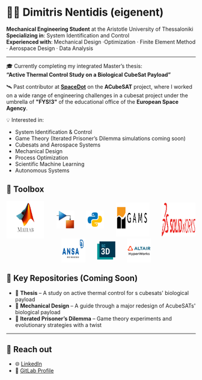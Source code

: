 # 👨‍🚀 Dimitris Nentidis (eigenent)

**Mechanical Engineering Student** at the Aristotle University of Thessaloniki  
**Specializing in**: System Identification and Control  
**Experienced with**: Mechanical Design ·Optimization · Finite Element Method · Aerospace Design · Data Analysis 

---

🎓 Currently completing my integrated Master’s thesis:  
**“Active Thermal Control Study on a Biological CubeSat Payload”**

🛰 Past contributor at **[SpaceDot](https://gitlab.com/acubesat)** on the **ACubeSAT** project, where I worked on a wide range of engineering challenges in a cubesat project under the umbrella of **"FYS!3"** of the educational office of the **European Space Agency**.

💡 Interested in:
- System Identification & Control
- Game Theory (Iterated Prisoner’s Dilemma simulations coming soon)
- Cubesats and Aerospace Systems
- Mechanical Design
- Process Optimization
- Scientific Machine Learning 
- Autonomous Systems


## 🧰 Toolbox

<p align="center">
  <img src="assets/matlab-removebg-preview.png" alt="MATLAB" width="100" height="100" style="vertical-align: middle;"/>
  &nbsp;&nbsp;&nbsp;&nbsp;&nbsp;&nbsp;
  <img src="assets/simulink.png" alt="Simulink" width="48" height="48" style="vertical-align: middle;"/>
  &nbsp;&nbsp;&nbsp;&nbsp;&nbsp;&nbsp;
  <img src="assets/python-removebg-preview.png" alt="Python" width="48" height="48" style="vertical-align: middle;"/>
  &nbsp;&nbsp;&nbsp;&nbsp;&nbsp;&nbsp;
  <img src="assets/gams-removebg-preview.png" alt="GAMS" width="90" height="90" style="vertical-align: middle;"/>
  &nbsp;&nbsp;&nbsp;&nbsp;&nbsp;&nbsp;
  <img src="assets/solidworks-removebg-preview.png" alt="SolidWorks" width="90" height="90" style="vertical-align: middle;"/>
  &nbsp;&nbsp;&nbsp;&nbsp;&nbsp;&nbsp;
  <img src="assets/ansa-removebg-preview.png" alt="ANSA" width="64" height="64" style="vertical-align: middle;"/>
  &nbsp;&nbsp;&nbsp;&nbsp;&nbsp;&nbsp;
  <img src="assets/simcenter logo.png" alt="Simcenter" width="48" height="48" style="vertical-align: middle;"/>
  &nbsp;&nbsp;&nbsp;&nbsp;&nbsp;&nbsp;
  <img src="assets/hyperworks.png" alt="HyperWorks" width="64" height="64" style="vertical-align: middle;"/>
</p>

## 📂 Key Repositories (Coming Soon)

- 🔬 **Thesis** – A study on active thermal control for s cubesats' biological payload  
- 🧪 **Mechanical Design** – A guide through a major redesign of AcubeSATs' biological payload 
- 🧠 **Iterated Prisoner’s Dilemma** – Game theory experiments and evolutionary strategies with a twist 

---

## 🔗 Reach out

- 🌐 [LinkedIn](https://www.linkedin.com/in/dimitris-nentidis-151b78254)
- 🧪 [GitLab Profile](https://gitlab.com/diminent)


